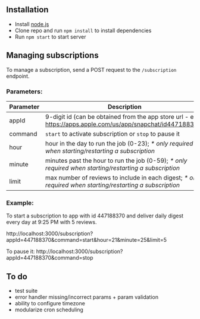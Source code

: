 ## Installation

- Install [node.js](http://nodejs.org/)
- Clone repo and run `npm install` to install dependencies
- Run `npm start` to start server

## Managing subscriptions

To manage a subscription, send a POST request to the `/subscription` endpoint. 

### Parameters:
| Parameter | Description                                                                                                    |
|-----------|----------------------------------------------------------------------------------------------------------------|
| appId     | 9-digit id (can be obtained from the app store url - eg. https://apps.apple.com/us/app/snapchat/id447188370)   |
| command   | `start` to activate subscription or `stop` to pause it                                                         |
| hour      | hour in the day to run the job (0-23); <i>* only required when starting/restarting a subscription</i>          |
| minute    | minutes past the hour to run the job (0-59); <i>* only required when starting/restarting a subscription</i>    |
| limit     | max number of reviews to include in each digest; <i>* only required when starting/restarting a subscription</i>|

### Example:
To start a subscription to app with id 447188370 and deliver daily digest every day at 9:25 PM with 5 reviews.

http://localhost:3000/subscription?appId=447188370&command=start&hour=21&minute=25&limit=5

To pause it:
http://localhost:3000/subscription?appId=447188370&command=stop

## To do
- test suite
- error handler missing/incorrect params + param validation
- ability to configure timezone
- modularize cron scheduling

